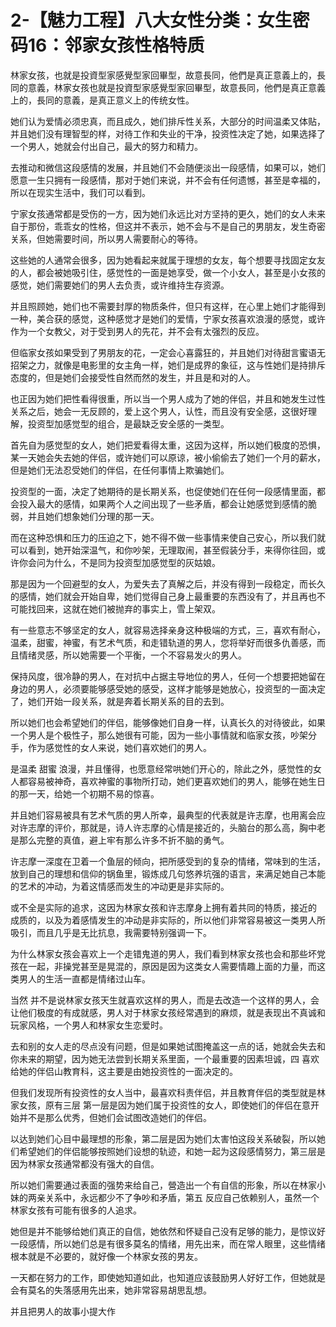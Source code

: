 # 2-【魅力工程】八大女性分类：女生密码16：邻家女孩性格特质

林家女孩，也就是投資型家感覺型家回畢型，故意長同，他們是真正意義上的，長同的意義，林家女孩也就是投資型家感覺型家回畢型，故意長同，他們是真正意義上的，長同的意義，是真正意义上的传统女性。

她们认为爱情必须忠真，而且成久，她们排斥性关系，大部分的时间温柔又体贴，并且她们没有理智型的样，对待工作和失业的干净，投资性决定了她，如果选择了一个男人，她就会付出自己，最大的努力和精力。

去推动和微信这段感情的发展，并且她们不会随便淡出一段感情，如果可以，她们愿意一生只拥有一段感情，那对于她们来说，并不会有任何遗憾，甚至是幸福的，所以在现实生活中，我们可以看到。

宁家女孩通常都是受伤的一方，因为她们永远比对方坚持的更久，她们的女人未来自于那份，乖乖女的性格，但这并不表示，她不会与不是自己的男朋友，发生奇密关系，但她需要时间，所以男人需要耐心的等待。

这些她的人通常会很多，因为她看起来就属于理想的女友，每个想要寻找固定女友的人，都会被她吸引住，感觉性的一面是她享受，做一个小女人，甚至是小女孩的感觉，她们需要她们的男人去负责，或许维持生存资源。

并且照顾她，她们也不需要封厚的物质条件，但只有这样，在心里上她们才能得到一种，美合获的感觉，这种感觉才是她们的爱情，宁家女孩喜欢浪漫的感觉，或许作为一个女教父，对于受到男人的先花，并不会有太强烈的反应。

但临家女孩如果受到了男朋友的花，一定会心喜露狂的，并且她们对待甜言蜜语无招架之力，就像是电影里的女主角一样，她们是成界的象征，这与性她们是持排斥态度的，但是她们会接受性自然而然的发生，并且是和对的人。

也正因为她们把性看得很重，所以当一个男人成为了她的伴侣，并且和她发生过性关系之后，她会一无反顾的，爱上这个男人，认性，而且没有安全感，这很好理解，投资型加感觉型的组合，是最缺乏安全感的一类型。

首先自为感觉型的女人，她们把爱看得太重，这因为这样，所以她们极度的恐惧，某一天她会失去她的伴侣，或许她们可以原谅，被小偷偷去了她们一个月的薪水，但是她们无法忍受她们的伴侣，在任何事情上欺骗她们。

投资型的一面，决定了她期待的是长期关系，也促使她们在任何一段感情里面，都会投入最大的感情，如果两个人之间出现了一些矛盾，都会让她感觉到感情的脆弱，并且她们想象她们分理的那一天。

而在这种恐惧和压力的压迫之下，她不得不做一些事情来使自己安心，所以我们就可以看到，她开始深温气，和你吵架，无理取闹，甚至假装分手，来得你往回，或许你会问为什么，不是同为投资型加感觉型的灰姑娘。

那是因为一个回避型的女人，为爱失去了真解之后，并没有得到一段稳定，而长久的感情，她们就会开始自卑，她们觉得自己身上最重要的东西没有了，并且再也不可能找回来，这就在她们被抛弃的事实上，雪上架双。

有一些意志不够坚定的女人，就容易选择亲身这种极端的方式，三，喜欢有耐心，温柔，甜蜜，神蜜，有艺术气质，和走错轨道的男人，您将举好而很多仇善感，而且情绪灵感，所以她需要一个平衡，一个不容易发火的男人。

保持风度，很冷静的男人，在对抗中占据主导地位的男人，任何一个想要把她留在身边的男人，必须要能够感受她的感受，这样才能够是她放心，投资型的一面决定了，她们开始一段关系，就是奔着长期关系的目的去到。

所以她们也会希望她们的伴侣，能够像她们自身一样，认真长久的对待彼此，如果一个男人是个极性子，那么她很有可能，因为一些小事情就和临家女孩，吵架分手，作为感觉性的女人来说，她们喜欢她们的男人。

是温柔 甜蜜 浪漫，并且懂得，也愿意经常哄她们开心的，除此之外，感觉性的女人都容易被神奇，喜欢神蜜的事物所打动，她们更喜欢她们的男人，能够在她生日的那一天，给她一个初期不易的惊喜。

并且她们容易被具有艺术气质的男人所幸，最典型的代表就是许志摩，也用离会应对许志摩的评价，那就是，诗人许志摩的心情是接近的，头脑台的那么高，胸中老是那么完整的真值，避上牢有那么许多不折不脑的勇气。

许志摩一深度在卫着一个鱼层的倾向，把所感受到的复杂的情绪，常味到的生活，放到自己的理想和信仰的锅鱼里，锻炼成几句悠养坑强的语言，来满足她自己本能的艺术的冲动，为着这情感而发生的冲动更是非实际的。

或不全是实际的追求，这因为林家女孩和许志摩身上拥有着共同的特质，接近的 成质的，以及为着感情发生的冲动是非实际的，所以他们非常容易被这一类男人所吸引，而且几乎是无比抗息，我需要特别强调一下。

为什么林家女孩会喜欢上一个走错鬼道的男人，我们看到林家女孩也会和那些坏党孩在一起，非操党甚至是晃混的，原因是因为这类女人需要情趣上面的力量，而这类男人的生活一直都是情绪过山车。

当然 并不是说林家女孩天生就喜欢这样的男人，而是去改造一个这样的男人，会让他们极度的有成就感，男人对于林家女孩经常遇到的麻烦，就是表现出不真诚和玩家风格，一个男人和林家女生恋爱时。

去和别的女人走的尽点没有问题，但是如果她试图掩盖这一点的话，她就会失去和你未来的期望，因为她无法尝到长期关系里面，一个最重要的因素坦诚，四 喜欢给她的伴侣山教育科，这主要是由她投资性的一面决定的。

但我们发现所有投资性的女人当中，最喜欢科责伴侣，并且教育伴侣的类型就是林家女孩，原有三层 第一层是因为她们属于投资性的女人，即使她们的伴侣在意开始并不是那么优秀，但她们会试图改造她们的伴侣。

以达到她们心目中最理想的形象，第二层是因为她们太害怕这段关系破裂，所以她们希望她们的伴侣能够按照她们设想的轨迹，和她一起为这段感情努力，第三层是因为林家女孩通常都没有强大的自信。

所以她们需要通过表面的强势来给自己，營造出一个有自信的形象，所以在林家小妹的两亲关系中，永远都少不了争吵和矛盾，第五 反应自己依赖别人，虽然一个林家女孩有可能有很多的人追求。

她但是并不能够给她们真正的自信，她依然和怀疑自己没有足够的能力，是惊议好一段感情，所以她们总是有很多莫名的情绪，用先出来，而在常人眼里，这些情绪根本就是不必要的，就好像一个林家女孩的男友。

一天都在努力的工作，即使她知道如此，也知道应该鼓励男人好好工作，但她就是会有莫名的失落感用先出来，她非常容易胡思乱想。

并且把男人的故事小提大作